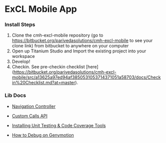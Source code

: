 # ExCL Mobile App #

### Install Steps ###

1. Clone the cmh-excl-mobile repository (go to https://bitbucket.org/parivedasolutions/cmh-excl-mobile to see your clone link) from bitbucket to anywhere on your computer
2. Open up Titanium Studio and Import the existing project into your workspace
3. Develop!
4. Checkin.  See pre-checkin checklist [here] (https://bitbucket.org/parivedasolutions/cmh-excl-mobile/src/a13625a97ed94af3850531053714371051a58703/docs/Checkin%20Checklist.md?at=master).

### Lib Docs ###

* [Navigation Controller](https://bitbucket.org/parivedasolutions/cmh-excl-mobile/src/69a92a6fc66ac3d0390dc79c6ae1a5eabee388ff/docs/NavigationController.md?at=master)

* [Custom Calls API](https://bitbucket.org/parivedasolutions/cmh-excl-mobile/src/56e53edbd86fb66f45bfb36fac6b58a018ee669b/docs/CustomCalls.md?at=masterr)

* [Installing Unit Testing & Code Coverage Tools](https://bitbucket.org/parivedasolutions/cmh-excl-mobile/src/d36a5dd6d3d98d2b54d8d5a883c2b421a6f2e1a0/docs/installingUnitTestingAndCodeCoverageTools.md?at=master)

* [How to Debug on Genymotion](https://bitbucket.org/parivedasolutions/cmh-excl-mobile/src/d80af39373cf77def5b1a12173c77ac64fc60d01/docs/debuggingOnGenymotion.md?at=master)